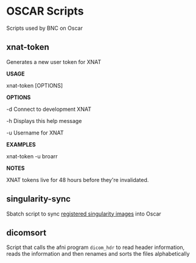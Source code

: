OSCAR Scripts
=============

Scripts used by BNC on Oscar

xnat-token 
--------------

Generates a new user token for XNAT

**USAGE**

xnat-token [OPTIONS]

**OPTIONS**

  -d    Connect to development XNAT
  
  -h    Displays this help message
  
  -u    Username for XNAT

**EXAMPLES**

  xnat-token -u broarr

**NOTES**

  XNAT tokens live for 48 hours before they're invalidated.
  
singularity-sync
--------------

Sbatch script to sync [registered singularity images](https://github.com/brown-bnc/bnc-resource-registry/blob/master/singularity-manifest.yml) into Oscar 

dicomsort
--------------

Script that calls the afni program `dicom_hdr` to read header information, reads the information 
and then renames and sorts the files alphabetically
